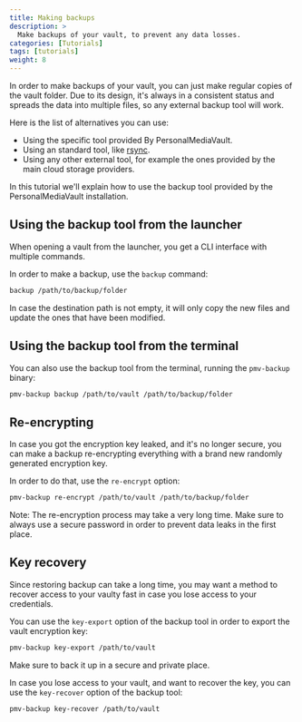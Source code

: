 ```yaml
---
title: Making backups
description: >
  Make backups of your vault, to prevent any data losses.
categories: [Tutorials]
tags: [tutorials]
weight: 8
---
```


In order to make backups of your vault, you can just make regular copies of the vault folder. Due to its design, it's always in a consistent status and spreads the data into multiple files, so any external backup tool will work.

Here is the list of alternatives you can use:

 - Using the specific tool provided By PersonalMediaVault.
 - Using an standard tool, like [rsync](https://linux.die.net/man/1/rsync).
 - Using any other external tool, for example the ones provided by the main cloud storage providers.

In this tutorial we'll explain how to use the backup tool provided by the PersonalMediaVault installation.

## Using the backup tool from the launcher

When opening a vault from the launcher, you get a CLI interface with multiple commands.

In order to make a backup, use the `backup` command:

```sh
backup /path/to/backup/folder
```

In case the destination path is not empty, it will only copy the new files and update the ones that have been modified.

## Using the backup tool from the terminal

You can also use the backup tool from the terminal, running the `pmv-backup` binary:

```sh
pmv-backup backup /path/to/vault /path/to/backup/folder
```

## Re-encrypting

In case you got the encryption key leaked, and it's no longer secure, you can make a backup re-encrypting everything with a brand new randomly generated encryption key. 

In order to do that, use the `re-encrypt` option:

```sh
pmv-backup re-encrypt /path/to/vault /path/to/backup/folder
```

Note: The re-encryption process may take a very long time. Make sure to always use a secure password in order to prevent data leaks in the first place.

## Key recovery

Since restoring backup can take a long time, you may want a method to recover access to your vaulty fast in case you lose access to your credentials.

You can use the `key-export` option of the backup tool in order to export the vault encryption key:

```sh
pmv-backup key-export /path/to/vault
```

Make sure to back it up in a secure and private place.

In case you lose access to your vault, and want to recover the key, you can use the `key-recover` option of the backup tool:

```sh
pmv-backup key-recover /path/to/vault
```

